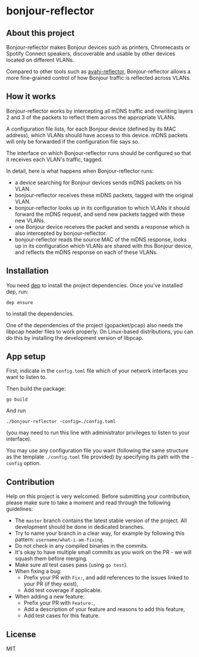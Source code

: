 # bonjour-reflector

## About this project

Bonjour-reflector makes Bonjour devices such as printers, Chromecasts or Spotify Connect speakers, discoverable and usable by other devices located on different VLANs.

Compared to other tools such as [avahi-reflector](http://www.avahi.org/), Bonjour-reflector allows a more fine-grained control of how Bonjour traffic is reflected across VLANs. 

## How it works

Bonjour-reflector works by intercepting all mDNS traffic and rewriting layers 2 and 3 of the packets to reflect them across the appropriate VLANs.

A configuration file lists, for each Bonjour device (defined by its MAC address), which VLANs should have access to this device. mDNS packets will only be forwarded if the configuration file says so.

The interface on which Bonjour-reflector runs should be configured so that it receives each VLAN's traffic, tagged.

In detail, here is what happens when Bonjour-reflector runs:
- a device searching for Bonjour devices sends mDNS packets on his VLAN.
- bonjour-reflector receives these mDNS packets, tagged with the original VLAN.
- bonjour-reflector looks up in its configuration to which VLANs it should forward the mDNS request, and send new packets tagged with these new VLANs.
- one Bonjour device receives the packet and sends a response which is also intercepted by bonjour-reflector.
- bonjour-reflector reads the source MAC of the mDNS response, looks up in its configuration which VLANs are shared with this Bonjour device, and reflects the mDNS response on each of these VLANs.

## Installation

You need [dep](https://github.com/golang/dep) to install the project dependencies.
Once you've installed dep, run:

```
dep ensure
```

to install the dependencies.

One of the dependencies of the project (gopacket/pcap) also needs the libpcap header files to work properly.
On Linux-based distributions, you can do this by installing the development version of libpcap.


## App setup

First, indicate in the `config.toml` file which of your network interfaces you want to listen to.

Then build the package:

```
go build
```

And run

```
./bonjour-reflector -config=./config.toml
```

(you may need to run this line with administrator privileges to listen to your interface).

You may use any configuration file you want (following the same structure as the template `./config.toml` file provided) by specifying its path with the `-config` option.

## Contribution

Help on this project is very welcomed. Before submitting your contribution, please make sure to take a moment and read through the following guidelines:

- The `master` branch contains the latest stable version of the project. All development should be done in dedicated branches.
- Try to name your branch in a clear way, for example by following this pattern: `username/what-i-am-fixing`.
- Do not check in any compiled binaries in the commits.
- It's okay to have multiple small commits as you work on the PR - we will squash them before merging.
- Make sure all test cases pass (using `go test`).
- When fixing a bug:
    - Prefix your PR with `Fix:`, and add references to the issues linked to your PR (if they exist),
    - Add test coverage if applicable.
- When adding a new feature:
    - Prefix your PR with `Feature:`,
    - Add a description of your feature and reasons to add this feature,
    - Add test cases for this feature.


## License

MIT
